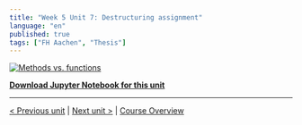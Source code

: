```yaml
---
title: "Week 5 Unit 7: Destructuring assignment"
language: "en"
published: true
tags: ["FH Aachen", "Thesis"]
---
```


[![Methods vs. functions](https://img.youtube.com/vi/6l-23YS5zDU/hqdefault.jpg)](https://youtu.be/6l-23YS5zDU)

[**Download Jupyter Notebook for this unit**](files/Week_5_Unit_7_destructassign_notebook.ipynb)

---

[< Previous unit](/teaching/python-mooc/week5_unit7_selftest) | [Next unit >](/teaching/python-mooc/week5_unit6_selftest) |
[Course Overview](/teaching/python-mooc)